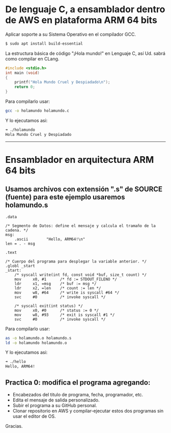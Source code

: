# De lenguaje C, a ensamblador dentro de AWS en plataforma ARM 64 bits


Aplicar soporte a su Sistema Operativo en el compilador GCC.

``` bash
$ sudo apt install build-essential
```

La estructura básica de código "¡Hola mundo!" en Lenguaje C, así Ud. sabrá como compilar en CLang.

```c
#include <stdio.h>
int main (void)
{
	printf("Hola Mundo Cruel y Despiadado\n");
	return 0;
}
```

Para compilarlo usar:

``` bash
gcc -o holamundo holamundo.c
```

Y lo ejecutamos asi:
``` bash
➜ ./holamundo
Hola Mundo Cruel y Despiadado
```
----

# Ensamblador en arquitectura ARM 64 bits

## Usamos archivos con extensión ".s" de SOURCE (fuente) para este ejemplo usaremos holamundo.s

``` assembly
.data

/* Segmento de Datos: define el mensaje y calcula el tramaño de la cadena. */
msg:
    .ascii        "Hello, ARM64!\n"
len = . - msg

.text

/* Cuerpo del programa para desplegar la variable anterior. */
.globl _start
_start:
    /* syscall write(int fd, const void *buf, size_t count) */
    mov     x0, #1      /* fd := STDOUT_FILENO */
    ldr     x1, =msg    /* buf := msg */
    ldr     x2, =len    /* count := len */
    mov     w8, #64     /* write is syscall #64 */
    svc     #0          /* invoke syscall */

    /* syscall exit(int status) */
    mov     x0, #0      /* status := 0 */
    mov     w8, #93     /* exit is syscall #1 */
    svc     #0          /* invoke syscall */
```

Para compilarlo usar:

``` bash
as -o holamundo.o holamundo.s
ld -o holamundo holamundo.o
```

Y lo ejecutamos asi:
``` bash
➜ ./hello
Hello, ARM64!
```

## Practica 0: modifica el programa agregando:
- Encabezados del titulo de programa, fecha, programador, etc.
- Edita el mensaje de salida personalizado.
- Subir el programa a su GitHub personal.
- Clonar repositorio en AWS y compilar-ejecutar estos dos programas sin usar el editor de OS.

Gracias.


